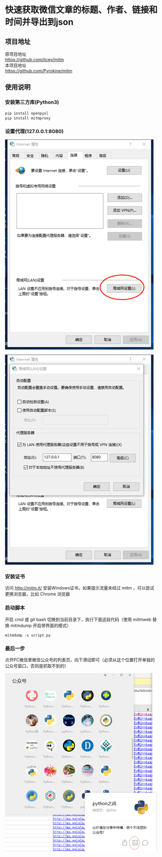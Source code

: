 # 快速获取微信文章的标题、作者、链接和时间并导出到json

## 项目地址

原项目地址  
https://github.com/iicey/mitm  
本项目地址  
https://github.com/Pyrokine/mitm  

## 使用说明

### 安装第三方库(Python3)

```
pip install openpyxl
pip install mitmproxy
```

### 设置代理(127.0.0.1:8080)

![1564572090441](https://github.com/Pyrokine/mitm/blob/master/img/1564572090441.png)

![1564572149417](https://github.com/Pyrokine/mitm/blob/master/img/1564572149417.png)

### 安装证书

访问 http://mitm.it/	安装Windows证书，如果提示流量未经过 mitm ，可以尝试更换浏览器，比如 Chrome 浏览器  

### 启动脚本

开启 cmd 或 git bash 切换到当前目录下，执行下面这段代码（使用 mitmweb 替换 mitmdump 开启带界面的模式）

```
mitmdump -s script.py
```

### 最后一步

点开PC微信里微信公众号的列表页，向下滑动即可（必须从这个位置打开单独的公众号窗口，否则是抓取不到的）

![1564572879319](https://github.com/Pyrokine/mitm/blob/master/img/1564572879319.png)
